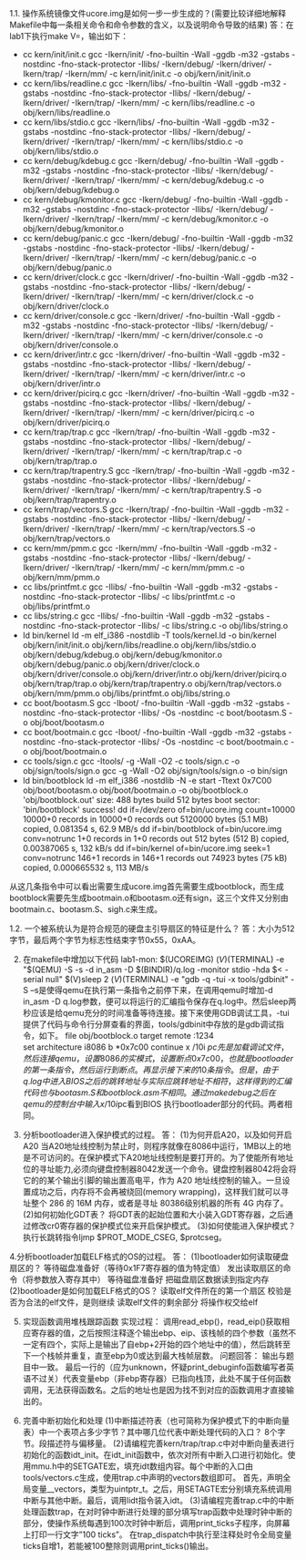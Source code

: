 ﻿1.1. 操作系统镜像文件ucore.img是如何一步一步生成的？(需要比较详细地解释Makefile中每一条相关命令和命令参数的含义，以及说明命令导致的结果)
答：在lab1下执行make V=，输出如下：
+ cc kern/init/init.c
gcc -Ikern/init/ -fno-builtin -Wall -ggdb -m32 -gstabs -nostdinc  -fno-stack-protector -Ilibs/ -Ikern/debug/ -Ikern/driver/ -Ikern/trap/ -Ikern/mm/ -c kern/init/init.c -o obj/kern/init/init.o
+ cc kern/libs/readline.c
gcc -Ikern/libs/ -fno-builtin -Wall -ggdb -m32 -gstabs -nostdinc  -fno-stack-protector -Ilibs/ -Ikern/debug/ -Ikern/driver/ -Ikern/trap/ -Ikern/mm/ -c kern/libs/readline.c -o obj/kern/libs/readline.o
+ cc kern/libs/stdio.c
gcc -Ikern/libs/ -fno-builtin -Wall -ggdb -m32 -gstabs -nostdinc  -fno-stack-protector -Ilibs/ -Ikern/debug/ -Ikern/driver/ -Ikern/trap/ -Ikern/mm/ -c kern/libs/stdio.c -o obj/kern/libs/stdio.o
+ cc kern/debug/kdebug.c
gcc -Ikern/debug/ -fno-builtin -Wall -ggdb -m32 -gstabs -nostdinc  -fno-stack-protector -Ilibs/ -Ikern/debug/ -Ikern/driver/ -Ikern/trap/ -Ikern/mm/ -c kern/debug/kdebug.c -o obj/kern/debug/kdebug.o
+ cc kern/debug/kmonitor.c
gcc -Ikern/debug/ -fno-builtin -Wall -ggdb -m32 -gstabs -nostdinc  -fno-stack-protector -Ilibs/ -Ikern/debug/ -Ikern/driver/ -Ikern/trap/ -Ikern/mm/ -c kern/debug/kmonitor.c -o obj/kern/debug/kmonitor.o
+ cc kern/debug/panic.c
gcc -Ikern/debug/ -fno-builtin -Wall -ggdb -m32 -gstabs -nostdinc  -fno-stack-protector -Ilibs/ -Ikern/debug/ -Ikern/driver/ -Ikern/trap/ -Ikern/mm/ -c kern/debug/panic.c -o obj/kern/debug/panic.o
+ cc kern/driver/clock.c
gcc -Ikern/driver/ -fno-builtin -Wall -ggdb -m32 -gstabs -nostdinc  -fno-stack-protector -Ilibs/ -Ikern/debug/ -Ikern/driver/ -Ikern/trap/ -Ikern/mm/ -c kern/driver/clock.c -o obj/kern/driver/clock.o
+ cc kern/driver/console.c
gcc -Ikern/driver/ -fno-builtin -Wall -ggdb -m32 -gstabs -nostdinc  -fno-stack-protector -Ilibs/ -Ikern/debug/ -Ikern/driver/ -Ikern/trap/ -Ikern/mm/ -c kern/driver/console.c -o obj/kern/driver/console.o
+ cc kern/driver/intr.c
gcc -Ikern/driver/ -fno-builtin -Wall -ggdb -m32 -gstabs -nostdinc  -fno-stack-protector -Ilibs/ -Ikern/debug/ -Ikern/driver/ -Ikern/trap/ -Ikern/mm/ -c kern/driver/intr.c -o obj/kern/driver/intr.o
+ cc kern/driver/picirq.c
gcc -Ikern/driver/ -fno-builtin -Wall -ggdb -m32 -gstabs -nostdinc  -fno-stack-protector -Ilibs/ -Ikern/debug/ -Ikern/driver/ -Ikern/trap/ -Ikern/mm/ -c kern/driver/picirq.c -o obj/kern/driver/picirq.o
+ cc kern/trap/trap.c
gcc -Ikern/trap/ -fno-builtin -Wall -ggdb -m32 -gstabs -nostdinc  -fno-stack-protector -Ilibs/ -Ikern/debug/ -Ikern/driver/ -Ikern/trap/ -Ikern/mm/ -c kern/trap/trap.c -o obj/kern/trap/trap.o
+ cc kern/trap/trapentry.S
gcc -Ikern/trap/ -fno-builtin -Wall -ggdb -m32 -gstabs -nostdinc  -fno-stack-protector -Ilibs/ -Ikern/debug/ -Ikern/driver/ -Ikern/trap/ -Ikern/mm/ -c kern/trap/trapentry.S -o obj/kern/trap/trapentry.o
+ cc kern/trap/vectors.S
gcc -Ikern/trap/ -fno-builtin -Wall -ggdb -m32 -gstabs -nostdinc  -fno-stack-protector -Ilibs/ -Ikern/debug/ -Ikern/driver/ -Ikern/trap/ -Ikern/mm/ -c kern/trap/vectors.S -o obj/kern/trap/vectors.o
+ cc kern/mm/pmm.c
gcc -Ikern/mm/ -fno-builtin -Wall -ggdb -m32 -gstabs -nostdinc  -fno-stack-protector -Ilibs/ -Ikern/debug/ -Ikern/driver/ -Ikern/trap/ -Ikern/mm/ -c kern/mm/pmm.c -o obj/kern/mm/pmm.o
+ cc libs/printfmt.c
gcc -Ilibs/ -fno-builtin -Wall -ggdb -m32 -gstabs -nostdinc  -fno-stack-protector -Ilibs/  -c libs/printfmt.c -o obj/libs/printfmt.o
+ cc libs/string.c
gcc -Ilibs/ -fno-builtin -Wall -ggdb -m32 -gstabs -nostdinc  -fno-stack-protector -Ilibs/  -c libs/string.c -o obj/libs/string.o
+ ld bin/kernel
ld -m    elf_i386 -nostdlib -T tools/kernel.ld -o bin/kernel  obj/kern/init/init.o obj/kern/libs/readline.o obj/kern/libs/stdio.o obj/kern/debug/kdebug.o obj/kern/debug/kmonitor.o obj/kern/debug/panic.o obj/kern/driver/clock.o obj/kern/driver/console.o obj/kern/driver/intr.o obj/kern/driver/picirq.o obj/kern/trap/trap.o obj/kern/trap/trapentry.o obj/kern/trap/vectors.o obj/kern/mm/pmm.o  obj/libs/printfmt.o obj/libs/string.o
+ cc boot/bootasm.S
gcc -Iboot/ -fno-builtin -Wall -ggdb -m32 -gstabs -nostdinc  -fno-stack-protector -Ilibs/ -Os -nostdinc -c boot/bootasm.S -o obj/boot/bootasm.o
+ cc boot/bootmain.c
gcc -Iboot/ -fno-builtin -Wall -ggdb -m32 -gstabs -nostdinc  -fno-stack-protector -Ilibs/ -Os -nostdinc -c boot/bootmain.c -o obj/boot/bootmain.o
+ cc tools/sign.c
gcc -Itools/ -g -Wall -O2 -c tools/sign.c -o obj/sign/tools/sign.o
gcc -g -Wall -O2 obj/sign/tools/sign.o -o bin/sign
+ ld bin/bootblock
ld -m    elf_i386 -nostdlib -N -e start -Ttext 0x7C00 obj/boot/bootasm.o obj/boot/bootmain.o -o obj/bootblock.o
'obj/bootblock.out' size: 488 bytes
build 512 bytes boot sector: 'bin/bootblock' success!
dd if=/dev/zero of=bin/ucore.img count=10000
10000+0 records in
10000+0 records out
5120000 bytes (5.1 MB) copied, 0.081354 s, 62.9 MB/s
dd if=bin/bootblock of=bin/ucore.img conv=notrunc
1+0 records in
1+0 records out
512 bytes (512 B) copied, 0.00387065 s, 132 kB/s
dd if=bin/kernel of=bin/ucore.img seek=1 conv=notrunc
146+1 records in
146+1 records out
74923 bytes (75 kB) copied, 0.000665532 s, 113 MB/s

从这几条指令中可以看出需要生成ucore.img首先需要生成bootblock，而生成bootblock需要先生成bootmain.o和bootasm.o还有sign，这三个文件又分别由bootmain.c、bootasm.S、sigh.c来生成。

1.2. 一个被系统认为是符合规范的硬盘主引导扇区的特征是什么？
答：大小为512字节，最后两个字节为标志性结束字节0x55，0xAA。

2.
    在makefile中增加以下代码
lab1-mon: $(UCOREIMG) 
$(V)$(TERMINAL) -e "$(QEMU) -S -s -d in_asm -D $(BINDIR)/q.log -monitor stdio -hda $< -serial null" 
$(V)sleep 2 
$(V)$(TERMINAL) -e "gdb -q -tui -x 
tools/gdbinit"
    -S –s是使得qemu在执行第一条指令之前停下来，在调用qemu时增加-d in_asm -D q.log参数，便可以将运行的汇编指令保存在q.log中。然后sleep两秒应该是给qemu充分的时间准备等待连接。接下来使用GDB调试工具，-tui提供了代码与命令行分屏查看的界面，tools/gdbinit中存放的是gdb调试指令，如下。
file obj/bootblock.o
target remote :1234
set architecture i8086
b *0x7c00
continue
x /10i $pc
    先是加载调试文件，然后连接qemu，设置8086的实模式，设置断点0x7c00，也就是bootloader的第一条指令，然后运行到断点。再显示接下来的10条指令。
    但是，由于q.log中进入BIOS之后的跳转地址与实际应跳转地
址不相符，这样得到的汇编代码也与bootasm.S 和 bootblock.asm不相同。
    通过make debug之后在qemu的控制台中输入x /10i $pc看到BIOS
执行bootloader部分的代码。两者相同。

3. 分析bootloader进入保护模式的过程。
答：
(1)为何开启A20，以及如何开启A20
    当A20地址线控制为禁止时，则程序就像在8086中运行，1MB以上的地是不可访问的。在保护模式下A20地址线控制是要打开的。为了使能所有地址位的寻址能力,必须向键盘控制器8042发送一个命令。键盘控制器8042将会将它的的某个输出引脚的输出置高电平，作为 A20 地址线控制的输入。一旦设置成功之后，内存将不会再被绕回(memory wrapping)，这样我们就可以寻址整个 286 的 16M 内存，或者是寻址 80386级别机器的所有 4G 内存了。
(2)如何初始化GDT表？
    将GDT表的起始位置和大小装入GDT寄存器，之后通过修改cr0寄存器的保护模式位来开启保护模式。
(3)如何使能进入保护模式？
    执行长跳转指令ljmp $PROT_MODE_CSEG, $protcseg。

4.分析bootloader加载ELF格式的OS的过程。
答：
(1)bootloader如何读取硬盘扇区的？
    等待磁盘准备好（等待0x1F7寄存器的值为特定值）
    发出读取扇区的命令（将参数放入寄存其中）
    等待磁盘准备好
    把磁盘扇区数据读到指定内存
(2)bootloader是如何加载ELF格式的OS？
    读取elf文件所在的第一个扇区
    校验是否为合法的elf文件，是则继续
    读取elf文件的剩余部分
    将操作权交给elf

5. 实现函数调用堆栈跟踪函数
实现过程：
    调用read_ebp()，read_eip()获取相应寄存器的值，之后按照注释逐个输出ebp、eip、该栈帧的四个参数（虽然不一定有四个，实际上是输出了自ebp+2开始的四个地址中的值），然后跳转至下一个栈帧并重复，直至ebp为0或达到最大栈帧层数。
问题回答：
    输出与题目中一致。
    最后一行的<unknow>（应为unknown，怀疑print_debuginfo函数编写者英语不过关）代表变量ebp（非ebp寄存器）已指向栈顶，此处不属于任何函数调用，无法获得函数名。之后的地址也是因为找不到对应的函数调用才直接输出的。

6. 完善中断初始化和处理
(1)中断描述符表（也可简称为保护模式下的中断向量表）中一个表项占多少字节？其中哪几位代表中断处理代码的入口？
    8个字节。段描述符与偏移量。
(2)请编程完善kern/trap/trap.c中对中断向量表进行初始化的函数idt_init。在idt_init函数中，依次对所有中断入口进行初始化。使用mmu.h中的SETGATE宏，填充idt数组内容。每个中断的入口由tools/vectors.c生成，使用trap.c中声明的vectors数组即可。
    首先，声明全局变量__vectors，类型为uintptr_t。之后，用SETAGTE宏分别填充系统调用中断与其他中断。最后，调用lidt指令装入idt。
(3)请编程完善trap.c中的中断处理函数trap，在对时钟中断进行处理的部分填写trap函数中处理时钟中断的部分，使操作系统每遇到100次时钟中断后，调用print_ticks子程序，向屏幕上打印一行文字”100 ticks”。
    在trap_dispatch中执行至注释处时令全局变量ticks自增1，若能被100整除则调用print_ticks()输出。
    